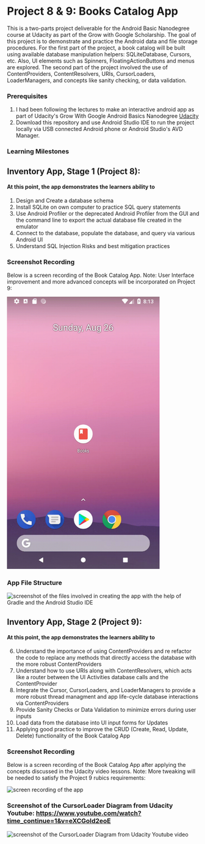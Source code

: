# Project 8 & 9: Books Catalog App
This is a two-parts project deliverable for the Android Basic Nanodegree course at Udacity as part of the Grow with Google Scholarship. The goal of this project is to demonstrate and practice the Android data and file storage procedures. For the first part of the project, a book catalog will be built using available database manipulation helpers: SQLiteDatabase, Cursors, etc. Also, UI elements such as Spinners, FloatingActionButtons and menus are explored. The second part of the project involved the use of ContentProviders, ContentResolvers, URIs, CursorLoaders, LoaderManagers, and concepts like sanity checking, or data validation.

### Prerequisites

1. I had been following the lectures to make an interactive android app as part of Udacity's Grow With Google Android Basics Nanodegree [Udacity](https://www.udacity.com/course/android-basics-nanodegree-by-google--nd803)
2. Download this repository and use Android Studio IDE to run the project locally via USB connected Android phone or Android Studio's AVD Manager.

### Learning Milestones

## Inventory App, Stage 1 (Project 8):

#### At this point, the app demonstrates the learners ability to 
1. Design and Create a database schema
2. Install SQLite on own computer to practice SQL query statements
3. Use Android Profiler or the deprecated Android Profiler from the GUI and the command line to export the actual database file created in the emulator
4. Connect to the database, populate the database, and query via various Android UI
5. Understand SQL Injection Risks and best mitigation practices

### Screenshot Recording

Below is a screen recording of the Book Catalog App. Note: User Interface improvement and more advanced concepts will be incorporated on Project 9:

<img src="screencapture.gif" alt="screen recording of the app" width="400px"/>

### App File Structure 

![screenshot of the files involved in creating the app with the help of Gradle and the Android Studio IDE][filestruct]

## Inventory App, Stage 2 (Project 9):

#### At this point, the app demonstrates the learners ability to 
6. Understand the importance of using ContentProviders and re refactor the code to replace any methods that directly access the database with the more robust ContentProviders
7. Understand how to use URIs along with ContentResolvers, which acts like a router between the UI Activities database calls and the ContentProvider
8. Integrate the Cursor, CursorLoaders, and LoaderManagers to provide a more robust thread managment and app life-cycle database interactions via ContentProviders 
9. Provide Sanity Checks or Data Validation to minimize errors during user inputs
10. Load data from the database into UI input forms for Updates
11. Applying good practice to improve the CRUD (Create, Read, Update, Delete) functionality of the Book Catalog App

### Screenshot Recording

Below is a screen recording of the Book Catalog App after applying the concepts discussed in the Udacity video lessons. Note: More tweaking will be needed to satisfy the Project 9 rubics requirements:

<img src="screencapture2.gif" alt="screen recording of the app" width="400px"/>

### Screenshot of the CursorLoader Diagram from Udacity Youtube: https://www.youtube.com/watch?time_continue=1&v=eXCGoId2eoE 

![screenshot of the CursorLoader Diagram from Udacity Youtube video ][cursorloader]





[cursorloader]: https://github.com/roylouislgarcia/BookCatalog/blob/master/cursorloader.png
[filestruct]: https://github.com/roylouislgarcia/BookCatalog/blob/master/filestructure.JPG
